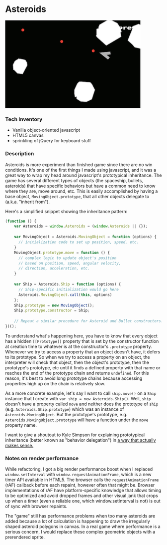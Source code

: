 Asteroids
============

![Asteroids game screenshot](http://www.github.com/jhamon/asteroids.js/raw/master/screenshot.png)

### Tech Inventory
- Vanilla object-oriented javascript
- HTML5 canvas
- sprinkling of jQuery for keyboard stuff

### Description

Asteroids is more experiment than finished game since there are no win conditions.  It's one of the first things I made using javascript, and it was a great way to wrap my head around javascript's prototypical inheritance.  The   game has several different types of objects (the spaceship, bullets, asteroids) that have specific behaviors but have a common need to know where they are, move around, etc.  This is easily accomplished by having a base object, `MovingObject.prototype`, that all other objects delegate to (a.k.a. "inherit from").

Here's a simplified snippet showing the inheritance pattern:

```javascript
(function () {
    var Asteroids = window.Asteroids = (window.Asteroids || {});

    var MovingObject = Asteroids.MovingObject = function (options) {
      // initialization code to set up position, speed, etc.
    }
    MovingObject.prototype.move = function () {
      // complex logic to update object's position
      // based on position, speed, angular velocity, 
      // direction, acceleration, etc.
    }

    var Ship = Asteroids.Ship = function (options) {
      // Ship-specific initialization would go here
      Asteroids.MovingObject.call(this, options)
    };
    Ship.prototype = new MovingObject();
    Ship.prototype.constructor = Ship;

    // Repeat a similar procedure for Asteroid and Bullet constructors.
})();
```

To understand what's happening here, you have to know that every object has a hidden `[[Prototype]]` property that is set by the constructor function at creation time to whatever is at the constructor's `.prototype` property.  Whenever we try to access a property that an object doesn't have, it defers to its prototype.  So when we try to access a property on an object, the interpreter will check that object, then the object's prototype, then the prototype's prototype, etc until it finds a defined property with that name or reaches the end of the prototype chain and returns `undefined`.  For this reason, it's best to avoid long prototype chains because accessing properties high up on the chain is relatively slow.

As a more concrete example, let's say I want to call `ship.move()` on a `Ship` instance that I create with `var ship = new Asteroids.Ship()`.  Well, `ship` doesn't have a property called `move` and neither does the prototype of `ship` (e.g. `Asteroids.Ship.prototype`) which was an instance of `Asteroids.MovingObject`.  But the prototype's prototype, e.g. `Asteroids.MovingObject.prototype` will have a function under the `move` property name.

I want to give a shoutout to Kyle Simpson for explaining prototypical inheritance (better known as "behavior delegation") in <a href="http://davidwalsh.name/javascript-objects">a way that actually makes sense.</a>


### Notes on render performance

While refactoring, I got a big render performance boost when I replaced `window.setInterval` with `window.requestAnimationFrame`, which is a new timer API available in HTML5.  The browser calls the `requestAnimationFrame` (rAF) callback before each repaint, however often that might be.  Browser implementations of rAF have platform-specific knowledge that allows timing to be optimized and avoid dropped frames and other visual jank that crops up when a timer (even a reliable one, which window.setInterval is not) is out of sync with browser repaints.  


The "game" still has performance problems when too many asteroids are added because a lot of calculation is happening to draw the irregularly shaped asteroid polygons in canvas.  In a real game where performance is a serious concern, I would replace these complex geometric objects with a prerendered sprite.

